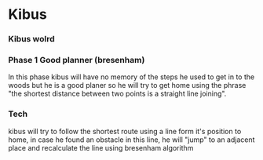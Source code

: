 Kibus
=====

### Kibus wolrd

### Phase 1 Good planner (bresenham)
In this phase kibus will have no memory of the steps he used to get in to the woods but he is a good planer so he will try to get home using the phrase "the shortest distance between two points is a straight line joining". 

### Tech
kibus will try to follow the shortest route using a line form it's position to home, in case he found an obstacle in this line, he will "jump" to an adjacent place and recalculate the line using bresenham algorithm